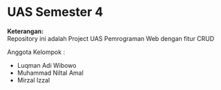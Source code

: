 # UAS Semester 4

**Keterangan:**  
Repository ini adalah Project UAS Pemrograman Web dengan fitur CRUD

Anggota Kelompok :  
* Luqman Adi Wibowo
* Muhammad Niltal Amal
* Mirzal Izzal
